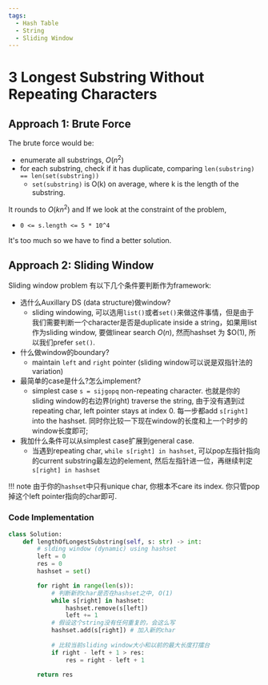 ```yaml
---
tags:
  - Hash Table
  - String
  - Sliding Window
---
```


# 3 Longest Substring Without Repeating Characters


## Approach 1: Brute Force

The brute force would be:

- enumerate all substrings, $O(n^2)$
- for each substring, check if it has duplicate, comparing `len(substring) == len(set(substring))`
    - `set(substring)` is O(k) on average, where k is the length of the substring.

It rounds to $O(kn^2)$ and If we look at the constraint of the problem, 

- `0 <= s.length <= 5 * 10^4`

It's too much so we have to find a better solution.

## Approach 2: Sliding Window 
Sliding window problem 有以下几个条件要判断作为framework:

- 选什么Auxillary DS (data structure)做window?
    - sliding windowing, 可以选用`list()`或者`set()`来做这件事情，但是由于我们需要判断一个character是否是duplicate inside a string，如果用list作为sliding window, 要做linear search $O(n)$, 然而hashset 为 $O(1), 所以我们prefer `set()`.
- 什么做window的boundary?
    - maintain `left` and `right` pointer (sliding window可以说是双指针法的variation)
- 最简单的case是什么?怎么implement?
    - simplest case `s = sijgopq` non-repeating character. 也就是你的sliding window的右边界(right) traverse the string, 由于没有遇到过repeating char, left pointer stays at index 0. 每一步都add `s[right]` into the hashset. 同时你比较一下现在window的长度和上一个时步的window长度即可;
- 我加什么条件可以从simplest case扩展到general case.
    - 当遇到repeating char, `while s[right] in hashset`, 可以pop左指针指向的current substring最左边的element, 然后左指针进一位，再继续判定`s[right] in hashset`

!!! note 
    由于你的`hashset`中只有unique char, 你根本不care its index. 你只管pop掉这个left pointer指向的char即可.

### Code Implementation

```python
class Solution:
    def lengthOfLongestSubstring(self, s: str) -> int:
        # slding window (dynamic) using hashset
        left = 0
        res = 0
        hashset = set()

        for right in range(len(s)):
            # 判断新的char是否在hashset之中, O(1)
            while s[right] in hashset:
                hashset.remove(s[left])
                left += 1
            # 假设这个string没有任何重复的，会这么写
            hashset.add(s[right]) # 加入新的char
            
            # 比较当前sliding window大小和以前的最大长度打擂台
            if right - left + 1 > res:
                res = right - left + 1
        
        return res
```